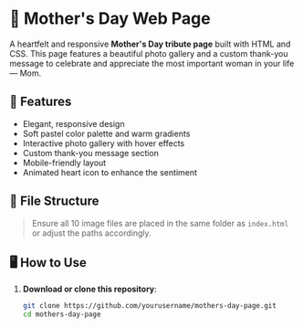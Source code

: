 # 💐 Mother's Day Web Page

A heartfelt and responsive **Mother's Day tribute page** built with HTML and CSS. This page features a beautiful photo gallery and a custom thank-you message to celebrate and appreciate the most important woman in your life — Mom.

## 🌸 Features

- Elegant, responsive design
- Soft pastel color palette and warm gradients
- Interactive photo gallery with hover effects
- Custom thank-you message section
- Mobile-friendly layout
- Animated heart icon to enhance the sentiment

## 📁 File Structure


> Ensure all 10 image files are placed in the same folder as `index.html` or adjust the paths accordingly.

## 🖥️ How to Use

1. **Download or clone this repository**:

   ```bash
   git clone https://github.com/yourusername/mothers-day-page.git
   cd mothers-day-page
